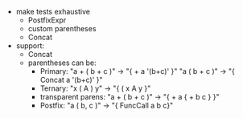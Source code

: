 * make tests exhaustive
    * PostfixExpr
    * custom parentheses
    * Concat
* support:
    * Concat
    * parentheses can be:
        * Primary:              "a + ( b + c )"     -> "{ + a '(b+c)' }"
                                "a ( b + c )"       -> "{ Concat a '(b+c)' }"
        * Ternary:              "x ( A ) y"         -> "{ ( x A y }"
        * transparent parens:   "a + ( b + c )"     -> "{ + a { + b c } }"
        * Postfix:              "a ( b, c )"        -> "{ FuncCall a b c}"
